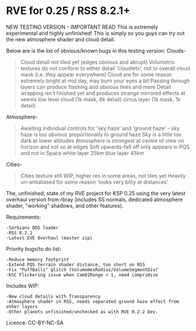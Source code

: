 RVE for 0.25 / RSS 8.2.1+
============

NEW TESTING VERSION - IMPORTANT READ
This is extremely experimental and highly unfinished!
This is simply so you guys can try out the new atmosphere shader and cloud detail.

Below are is the list of obvious/known bugs in this testing version:
Clouds-
>Cloud detail not tiled yet (edges obvious and abrupt)
>Volumetric textures do not conform to either detail 'cloudlets', not to overall cloud mask (i.e. they appear everywhere)
>Cloud are for some reason extremely bright at mid day, may burn your eyes a bit
>Passing through layers can produce flashing and obvious lines and more
>Detail wrapping isn't finished yet and produces strange mirrored effects at seems
>low level cloud (1k mask, 8k detail)
>cirrus layer (1k mask, 1k detail)

Atmosphere-
>Awaiting individual controls for 'sky haze' and 'ground haze' - sky haze is too obvious proportionatly to ground haze
>Sky is a little too dark at lower altitudes
>Atmosphere is strongest at centre of view on horizon and not so at edges
>Soft upwards-fall off only appears in PQS and not in Space
>white layer 25km
>blue layer 45km

Cities-
>Cities texture still WIP, higher res in some areas, not tiles yet
>Heavily un-antialiased for some reason 'looks very bitty at distances'



The, unfinished, state of my RVE project for KSP 0.25 using the very latest overhaul version from rbray (includes SS normals, dedicated atmosphere shader, "working" shadows, and other features).


Requirements:

	-Sarbians DDS loader
 	-RSS 8.2.1
 	-Latest EVE Overhaul (master zip)

Priority bugs/to do list:

	-Reduce memory footprint
	-Extend PQS terrain shader distance, too short on RSS
	-Fix "PuffBalls" glitch (VolumeHexRadius/VolumeSegmentDiv?
	-KSC Flickering issue when Cam01Range < 1, need comprimise

Includes WIP:

	-New cloud details with Transparency
	-Atmosphere shader in RSS, needs separated ground haze effect from other layers
	-Other planets unfinished/unchecked as with RVE 0.2.2 Dev.


Licence: CC-BY-NC-SA
